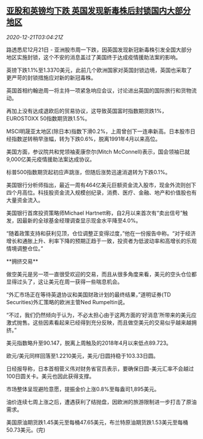 <!--1608520996000-->
[亚股和英镑均下跌 英国发现新毒株后封锁国内大部分地区](https://cn.reuters.com/article/global-market-asia-uk-covid-1221-idCNKBS28V0AA)
------

<div><i>2020-12-21T03:04:21Z</i></div><p>路透悉尼12月21日 - 亚洲股市周一下跌，因英国发现新冠新毒株引发全国大部分地区实施封锁，这个不安的消息盖过了美国终于达成疫情援助法案的影响。</p><p>英镑下跌1.1%至1.3370美元，此前几个欧洲国家对英国封锁边境，英国也采取了更严苛的封锁措施应对新的新冠毒株。</p><p>英国首相约翰逊周一将主持一项紧急响应会议，讨论进出英国的国际旅行和货物流动。</p><p>再加上没有达成退欧后的贸易协议，这导致英国富时指数期货跌1%，EUROSTOXX 50指数期货跌1.5%。</p><p>MSCI明晟亚太地区(除日本)指数下滑0.2%，上周曾创下一连串新高。日本股市日经指数逆转稍早涨幅，转为下跌0.6%，脱离1991年4月以来高位。</p><p>美国方面，参议院共和党领袖麦康奈尔(Mitch McConnell)表示，国会领袖已就9,000亿美元疫情援助法案达成协议。</p><p>标普500指数期货起初应声跳涨，但随后涨势迅速消退转为下跌0.1%。</p><p>美国银行分析师指出，最近一周有464亿美元巨额资金流入股市，现金外流则创下四个月高位。科技股资金流入规模创纪录，消费、医疗、金融、地产和价值股也有大量资金流入。</p><p>美国银行首席投资策略师Michael Hartnett称，自2月以来首次有“卖出信号”触发，因最新的全球基金经理调查显示现金水平降至4.0%。</p><p>“随着政策支持和获利见顶，仓位调整正变得过度，”他在一份报告中称。“对于经济增长和通胀上升、利率下降的预期正趋于一致，投资者为低波动率和高增长的乐观情境调整仓位。”</p><p>**拥挤交易**</p><p>做空美元是另一项一直很受欢迎的交易，而且从很多角度来看，美元的空头仓位都显得过头了，这让美元在周一获得一些喘息机会。</p><p>“外汇市场正在等待英退协议和美国财政计划的最终结果，”道明证券(TD Securities)外汇策略的欧洲主管Ned Rumpeltin说。</p><p>“不过，我们仍然倾向于认为，不必太担心由于这两方面的‘好消息’所带来的美元应激式抛售。这些因素看起来已经得到充分反映，而且做空美元的交易似乎越来越拥挤。”</p><p>美元指数略升至90.147，脱离上周触及的2018年4月以来低点89.723。</p><p>欧元/美元同样回落至1.2210美元，美元/日圆持稳于103.33日圆。</p><p>日经报导称，日本首相菅义伟对财务省官员表示，要确保日圆-美元汇率不会越过100日圆关卡。美元也因此获得支撑。</p><p>市场整体呈现避险意愿，提振金价上涨0.8%至每盎司1,895美元。</p><p>油价连续七周上涨之后，遭遇获利了结抛盘，因欧洲的旅游限制进一步打击了原油需求。</p><p>美国原油期货跌1.45美元至每桶47.65美元，布兰特原油期货跌1.53美元至每桶50.73美元。(完)</p>

